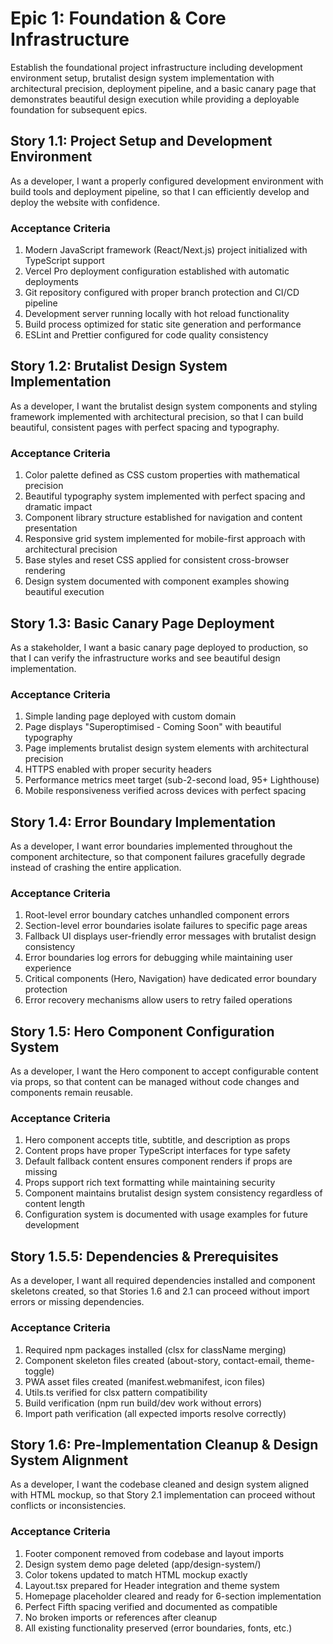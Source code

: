 # Epic 1: Foundation & Core Infrastructure

Establish the foundational project infrastructure including development environment setup, brutalist design system implementation with architectural precision, deployment pipeline, and a basic canary page that demonstrates beautiful design execution while providing a deployable foundation for subsequent epics.

## Story 1.1: Project Setup and Development Environment

As a developer,
I want a properly configured development environment with build tools and deployment pipeline,
so that I can efficiently develop and deploy the website with confidence.

### Acceptance Criteria
1. Modern JavaScript framework (React/Next.js) project initialized with TypeScript support
2. Vercel Pro deployment configuration established with automatic deployments
3. Git repository configured with proper branch protection and CI/CD pipeline
4. Development server running locally with hot reload functionality
5. Build process optimized for static site generation and performance
6. ESLint and Prettier configured for code quality consistency

## Story 1.2: Brutalist Design System Implementation

As a developer,
I want the brutalist design system components and styling framework implemented with architectural precision,
so that I can build beautiful, consistent pages with perfect spacing and typography.

### Acceptance Criteria
1. Color palette defined as CSS custom properties with mathematical precision
2. Beautiful typography system implemented with perfect spacing and dramatic impact
3. Component library structure established for navigation and content presentation
4. Responsive grid system implemented for mobile-first approach with architectural precision
5. Base styles and reset CSS applied for consistent cross-browser rendering
6. Design system documented with component examples showing beautiful execution

## Story 1.3: Basic Canary Page Deployment

As a stakeholder,
I want a basic canary page deployed to production,
so that I can verify the infrastructure works and see beautiful design implementation.

### Acceptance Criteria
1. Simple landing page deployed with custom domain
2. Page displays "Superoptimised - Coming Soon" with beautiful typography
3. Page implements brutalist design system elements with architectural precision
4. HTTPS enabled with proper security headers
5. Performance metrics meet target (sub-2-second load, 95+ Lighthouse)
6. Mobile responsiveness verified across devices with perfect spacing

## Story 1.4: Error Boundary Implementation

As a developer,
I want error boundaries implemented throughout the component architecture,
so that component failures gracefully degrade instead of crashing the entire application.

### Acceptance Criteria
1. Root-level error boundary catches unhandled component errors
2. Section-level error boundaries isolate failures to specific page areas
3. Fallback UI displays user-friendly error messages with brutalist design consistency
4. Error boundaries log errors for debugging while maintaining user experience
5. Critical components (Hero, Navigation) have dedicated error boundary protection
6. Error recovery mechanisms allow users to retry failed operations

## Story 1.5: Hero Component Configuration System

As a developer,
I want the Hero component to accept configurable content via props,
so that content can be managed without code changes and components remain reusable.

### Acceptance Criteria
1. Hero component accepts title, subtitle, and description as props
2. Content props have proper TypeScript interfaces for type safety
3. Default fallback content ensures component renders if props are missing
4. Props support rich text formatting while maintaining security
5. Component maintains brutalist design system consistency regardless of content length
6. Configuration system is documented with usage examples for future development

## Story 1.5.5: Dependencies & Prerequisites

As a developer,
I want all required dependencies installed and component skeletons created,
so that Stories 1.6 and 2.1 can proceed without import errors or missing dependencies.

### Acceptance Criteria
1. Required npm packages installed (clsx for className merging)
2. Component skeleton files created (about-story, contact-email, theme-toggle)
3. PWA asset files created (manifest.webmanifest, icon files)
4. Utils.ts verified for clsx pattern compatibility
5. Build verification (npm run build/dev work without errors)
6. Import path verification (all expected imports resolve correctly)

## Story 1.6: Pre-Implementation Cleanup & Design System Alignment

As a developer,
I want the codebase cleaned and design system aligned with HTML mockup,
so that Story 2.1 implementation can proceed without conflicts or inconsistencies.

### Acceptance Criteria
1. Footer component removed from codebase and layout imports
2. Design system demo page deleted (app/design-system/)
3. Color tokens updated to match HTML mockup exactly
4. Layout.tsx prepared for Header integration and theme system
5. Homepage placeholder cleared and ready for 6-section implementation
6. Perfect Fifth spacing verified and documented as compatible
7. No broken imports or references after cleanup
8. All existing functionality preserved (error boundaries, fonts, etc.)
